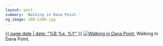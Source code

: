 ```yaml
---
layout: post
summary: 'Walking in Dana Point.'
og_image: 280-1280.jpg
---
```


<p>
  <time><a href="/280">{{ page.date | date: "%B %e, %Y" }}</a></time>
  <a href="/280"><img src="{{ site.assets_url }}/280-640.jpg" srcset="{{ site.assets_url }}/280-1280.jpg 1280w, {{ site.assets_url }}/280-960.jpg 960w, {{ site.assets_url }}/280-640.jpg 640w, {{ site.assets_url }}/280-320.jpg 320w" sizes="(min-width: 700px) 50vw, calc(100vw - 2rem)" alt="Walking in Dana Point." /></a>
  <span>Walking in Dana Point.</span>
</p>
